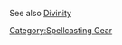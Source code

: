 See also [Divinity](Divinity "wikilink")

[Category:Spellcasting Gear](Category:Spellcasting_Gear "wikilink")
